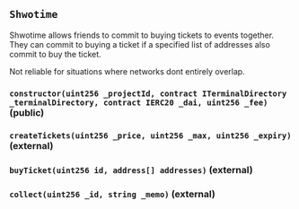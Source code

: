 ## `Shwotime`




  Shwotime allows friends to commit to buying tickets to events together.
  They can commit to buying a ticket if a specified list of addresses also commit to buy the ticket.

  Not reliable for situations where networks dont entirely overlap.


### `constructor(uint256 _projectId, contract ITerminalDirectory _terminalDirectory, contract IERC20 _dai, uint256 _fee)` (public)





### `createTickets(uint256 _price, uint256 _max, uint256 _expiry)` (external)





### `buyTicket(uint256 id, address[] addresses)` (external)





### `collect(uint256 _id, string _memo)` (external)






